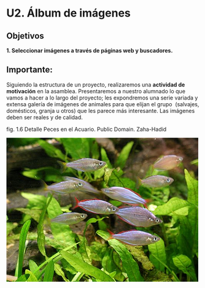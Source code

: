 # U2. Álbum de imágenes

## Objetivos

**1\. Seleccionar imágenes a través de páginas web y buscadores.**

## **Importante:**

Siguiendo la estructura de un proyecto, realizaremos una **actividad de motivación** en la asamblea. Presentaremos a nuestro alumnado lo que vamos a hacer a lo largo del proyecto; les expondremos una serie variada y extensa galería de imágenes de animales para que elijan el grupo  (salvajes, domésticos, granja u otros) que les parece más interesante. Las imágenes deben ser reales y de calidad.

fig. 1.6 Detalle Peces en el Acuario. Public Domain. Zaha-Hadid


![Detalle de la foto de Zahara-Haldn](img/aquarium-fish-23.jpg "Peces en el acuario")


 

